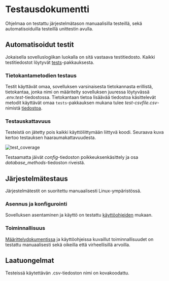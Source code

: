 # Testausdokumentti

Ohjelmaa on testattu järjestelmätason manuaalisilla testeillä, sekä automatisoiduilla testeillä unittestin avulla.

## Automatisoidut testit

Jokaisella sovelluslogiikan luokalla on sitä vastaava testitiedosto. Kaikki testitiedostot löytyvät [tests](../src/tests)-pakkauksesta.

### Tietokantametodien testaus

Testit käyttävät omaa, sovelluksen varsinaisesta tietokannasta erillistä, tietokantaa, jonka nimi on määritelty sovelluksen juuressa löytyvässä *.env.test*-tiedostossa.
Tietokantaan tietoa lisäävää tiedostoa käsittelevät metodit käyttävät omaa `tests`-pakkauksen mukana tulee *test-csvfile.csv*-nimistä [tiedostoa](https://github.com/h4lk0/ot-harjoitustyo/blob/master/Projekti/src/tests/test-csvfile.csv).

### Testauskattavuus

Testeistä on jätetty pois kaikki käyttöliittymään liittyvä koodi. Seuraava kuva kertoo testauksen haaraumakattavuudesta.

![test_coverage](https://user-images.githubusercontent.com/56031728/147383511-ceabb023-02a6-4c4e-96cb-e0eb70ad96d8.png)

Testaamatta jäivät *config*-tiedoston poikkeuksenkäsittely ja osa *database_methods*-tiedoston riveistä.

## Järjestelmätestaus

Järjestelmätestit on suoritettu manuaalisesti Linux-ympäristössä.

### Asennus ja konfigurointi

Sovelluksen asentaminen ja käyttö on testattu [käyttöohjeiden](https://github.com/h4lk0/ot-harjoitustyo/blob/master/Projekti/dokumentaatio/kayttoohje.md) mukaan.

### Toiminnallisuus

[Määrittelydokumentissa](https://github.com/h4lk0/ot-harjoitustyo/blob/master/Projekti/dokumentaatio/vaatimusmaarittely.md) ja käyttöohjeissa kuvaillut toiminnallisuudet on testattu manuaalisesti sekä oikeilla että virheellisillä arvoilla.

## Laatuongelmat

Testeissä käytettävän .csv-tiedoston nimi on kovakoodattu.
